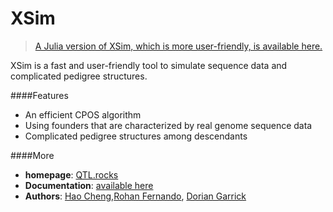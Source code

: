 # XSim

>[A Julia version of XSim, which is more user-friendly, is available here.](https://github.com/reworkhow/XSim.jl)

XSim is a fast and user-friendly tool to simulate sequence data and complicated pedigree structures.


####Features

* An efficient CPOS algorithm
* Using founders that are characterized by real genome sequence data
* Complicated pedigree structures among descendants

####More

* **homepage**: [QTL.rocks](http://QTL.rocks)
* **Documentation**: [available here](http://xsimjl.readthedocs.org/en/latest/)
* **Authors**: [Hao Cheng](http://reworkhow.github.io),[Rohan Fernando](http://www.ans.iastate.edu/faculty/index.php?id=rohan), [Dorian Garrick](http://www.ans.iastate.edu/faculty/index.php?id=dorian)
